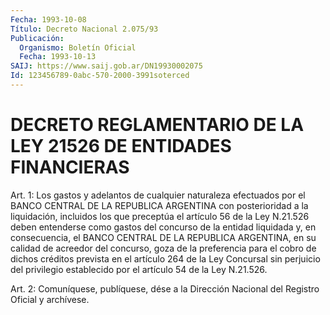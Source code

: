 ```yaml
---
Fecha: 1993-10-08
Título: Decreto Nacional 2.075/93
Publicación:
  Organismo: Boletín Oficial
  Fecha: 1993-10-13
SAIJ: https://www.saij.gob.ar/DN19930002075
Id: 123456789-0abc-570-2000-3991soterced
---
```

# DECRETO REGLAMENTARIO DE LA LEY 21526 DE ENTIDADES FINANCIERAS

<a id="1"></a>
Art.  1:  Los  gastos  y  adelantos  de  cualquier  naturaleza efectuados  por  el  BANCO  CENTRAL  DE LA REPUBLICA ARGENTINA  con posterioridad  a la liquidación, incluidos  los  que  preceptúa  el artículo 56 de la  Ley  N.21.526  deben  entenderse como gastos del concurso  de  la  entidad  liquidada y, en consecuencia,  el  BANCO CENTRAL DE LA REPUBLICA ARGENTINA,  en  su  calidad de acreedor del concurso, goza de la preferencia para el cobro  de  dichos créditos prevista  en el artículo 264 de la Ley Concursal sin perjuicio  del privilegio  establecido  por  el  artículo  54  de la Ley N.21.526.

<a id="2"></a>
Art.  2: Comuníquese, publíquese, dése a la Dirección Nacional del Registro Oficial y archívese.